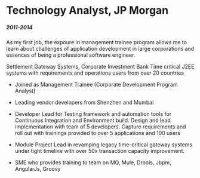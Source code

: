 # Technology Analyst, JP Morgan
##### 2011-2014

As my first job, the expoure in management trainee program allows me to learn about challenges of application development in large corporations and essences of being a professional software engineer.  

Settlement Gateway Systems, Corporate Investment Bank
Time critical J2EE systems with requirements and operations users from over 20 countries

- Joined as Management Trainee (Corporate Development Program Analyst)

- Leading vendor developers from Shenzhen and Mumbai

- Developer Lead for Testing framework and automation tools for Continuous Integration and Environment build. Design and lead implementation with team of 5 developers. Capture requirements and roll out with trainings provided to over 5 applications and 100 users

- Module Project Lead in revamping legacy time-critical gateway systems under tight timeline with over 50x transaction capacity improvement.

- SME who provides training to team on MQ, Mule, Drools, Jbpm, AngularJs, Groovy

